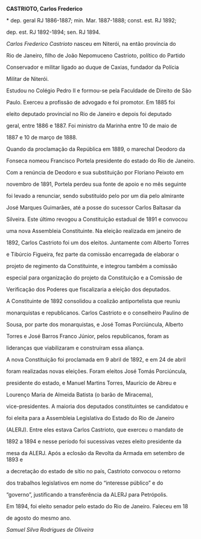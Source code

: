 **CASTRIOTO, Carlos Frederico**



\* dep. geral RJ 1886-1887; min. Mar. 1887-1888; const. est. RJ 1892;

dep. est. RJ 1892-1894; sen. RJ 1894.



*Carlos Frederico Castrioto* nasceu em Niterói, na então província do

Rio de Janeiro, filho de João Nepomuceno Castrioto, político do Partido

Conservador e militar ligado ao duque de Caxias, fundador da Polícia

Militar de Niterói.



Estudou no Colégio Pedro II e formou-se pela Faculdade de Direito de São

Paulo. Exerceu a profissão de advogado e foi promotor. Em 1885 foi

eleito deputado provincial no Rio de Janeiro e depois foi deputado

geral, entre 1886 e 1887. Foi ministro da Marinha entre 10 de maio de

1887 e 10 de março de 1888.



Quando da proclamação da República em 1889, o marechal Deodoro da

Fonseca nomeou Francisco Portela presidente do estado do Rio de Janeiro.

Com a renúncia de Deodoro e sua substituição por Floriano Peixoto em

novembro de 1891, Portela perdeu sua fonte de apoio e no mês seguinte

foi levado a renunciar, sendo substituído pelo por um dia pelo almirante

José Marques Guimarães, até a posse do sucessor Carlos Baltasar da

Silveira. Este último revogou a Constituição estadual de 1891 e convocou

uma nova Assembleia Constituinte. Na eleição realizada em janeiro de

1892, Carlos Castrioto foi um dos eleitos. Juntamente com Alberto Torres

e Tibúrcio Figueira, fez parte da comissão encarregada de elaborar o

projeto de regimento da Constituinte, e integrou também a comissão

especial para organização do projeto da Constituição e a Comissão de

Verificação dos Poderes que fiscalizaria a eleição dos deputados.



A Constituinte de 1892 consolidou a coalizão antiportelista que reuniu

monarquistas e republicanos. Carlos Castrioto e o conselheiro Paulino de

Sousa, por parte dos monarquistas, e José Tomas Porciúncula, Alberto

Torres e José Barros Franco Júnior, pelos republicanos, foram as

lideranças que viabilizaram e construíram essa aliança.



A nova Constituição foi proclamada em 9 abril de 1892, e em 24 de abril

foram realizadas novas eleições. Foram eleitos José Tomás Porciúncula,

presidente do estado, e Manuel Martins Torres, Maurício de Abreu e

Lourenço Maria de Almeida Batista (o barão de Miracema),

vice-presidentes. A maioria dos deputados constituintes se candidatou e

foi eleita para a Assembleia Legislativa do Estado do Rio de Janeiro

(ALERJ). Entre eles estava Carlos Castrioto, que exerceu o mandato de

1892 a 1894 e nesse período foi sucessivas vezes eleito presidente da

mesa da ALERJ. Após a eclosão da Revolta da Armada em setembro de 1893 e

a decretação do estado de sítio no país, Castrioto convocou o retorno

dos trabalhos legislativos em nome do “interesse público” e do

“governo”, justificando a transferência da ALERJ para Petrópolis.



Em 1894, foi eleito senador pelo estado do Rio de Janeiro. Faleceu em 18

de agosto do mesmo ano.



*Samuel Silva Rodrigues de Oliveira*



